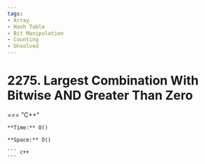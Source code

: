 ```yaml
---
tags:
- Array
- Hash Table
- Bit Manipulation
- Counting
- Unsolved
---
```



# 2275. Largest Combination With Bitwise AND Greater Than Zero

=== "C++"

    **Time:** O()

    **Space:** O()

    ``` c++
    ```